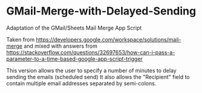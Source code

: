 # GMail-Merge-with-Delayed-Sending
Adaptation of the GMail/Sheets Mail Merge App Script

Taken from https://developers.google.com/workspace/solutions/mail-merge
and mixed with answers from https://stackoverflow.com/questions/32697653/how-can-i-pass-a-parameter-to-a-time-based-google-app-script-trigger

This version allows the user to specify a number of minutes to delay sending the emails (scheduled send)
It also allows the "Recipient" field to contain multiple email addresses separated by semi-colons.
